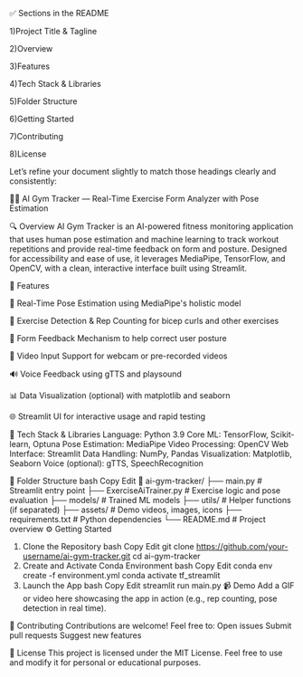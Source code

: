✅ Sections in the README

1)Project Title & Tagline

2)Overview

3)Features

4)Tech Stack & Libraries

5)Folder Structure

6)Getting Started

7)Contributing

8)License


Let’s refine your document slightly to match those headings clearly and consistently:

🏋️‍♂️ AI Gym Tracker — Real-Time Exercise Form Analyzer with Pose Estimation

🔍 Overview
AI Gym Tracker is an AI-powered fitness monitoring application that uses human pose estimation and machine learning to track workout repetitions and provide real-time feedback on form and posture. Designed for accessibility and ease of use, it leverages MediaPipe, TensorFlow, and OpenCV, with a clean, interactive interface built using Streamlit.

🚀 Features

🧍 Real-Time Pose Estimation using MediaPipe's holistic model

🔁 Exercise Detection & Rep Counting for bicep curls and other exercises

🧘 Form Feedback Mechanism to help correct user posture

🎥 Video Input Support for webcam or pre-recorded videos

🔊 Voice Feedback using gTTS and playsound

📊 Data Visualization (optional) with matplotlib and seaborn

🌐 Streamlit UI for interactive usage and rapid testing

🧰 Tech Stack & Libraries
Language: Python 3.9
Core ML: TensorFlow, Scikit-learn, Optuna
Pose Estimation: MediaPipe
Video Processing: OpenCV
Web Interface: Streamlit
Data Handling: NumPy, Pandas
Visualization: Matplotlib, Seaborn
Voice (optional): gTTS, SpeechRecognition

📁 Folder Structure
bash
Copy
Edit
📁 ai-gym-tracker/
├── main.py                 # Streamlit entry point
├── ExerciseAiTrainer.py    # Exercise logic and pose evaluation
├── models/                 # Trained ML models
├── utils/                  # Helper functions (if separated)
├── assets/                 # Demo videos, images, icons
├── requirements.txt        # Python dependencies
└── README.md               # Project overview
⚙️ Getting Started
1. Clone the Repository
bash
Copy
Edit
git clone https://github.com/your-username/ai-gym-tracker.git
cd ai-gym-tracker
2. Create and Activate Conda Environment
bash
Copy
Edit
conda env create -f environment.yml
conda activate tf_streamlit
3. Launch the App
bash
Copy
Edit
streamlit run main.py
📹 Demo
Add a GIF or video here showcasing the app in action (e.g., rep counting, pose detection in real time).

🙌 Contributing
Contributions are welcome!
Feel free to:
Open issues
Submit pull requests
Suggest new features

📄 License
This project is licensed under the MIT License.
Feel free to use and modify it for personal or educational purposes.

